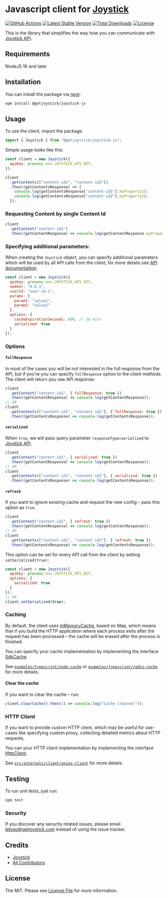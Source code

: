 # Javascript client for [Joystick](https://www.getjoystick.com/)

[![GitHub Actions](https://github.com/getjoystick/joystick-js/actions/workflows/build.yaml/badge.svg)](https://github.com/getjoystick/joystick-js/actions?query=branch%3Amain)
[![Latest Stable Version](https://img.shields.io/npm/v/@getjoystick/joystick-js)](https://www.npmjs.com/package/@getjoystick/joystick-js)
[![Total Downloads](https://img.shields.io/npm/dw/@getjoystick/joystick-js)](https://www.npmjs.com/package/@getjoystick/joystick-js)
[![License](https://img.shields.io/npm/l/@getjoystick/joystick-js)](https://www.npmjs.com/package/@getjoystick/joystick-js)

This is the library that simplifies the way how you can communicate with [Joystick API](https://docs.getjoystick.com/).

## Requirements

NodeJS 16 and later

## Installation

You can install the package
via [npm](https://docs.npmjs.com/downloading-and-installing-node-js-and-npm#using-a-node-installer-to-install-nodejs-and-npm):

```bash
npm install @getjoystick/joystick-js
```

## Usage

To use the client, import the package.

```js
import { Joystick } from "@getjoystick/joystick-js";
```

Simple usage looks like this:

```js
const client = new Joystick({
  apiKey: process.env.JOYSTICK_API_KEY,
});

client
  .getContents(["content-id1", "content-id2"])
  .then((getContentsResponse) => {
    console.log(getContentsResponse["content-id1"].myProperty1);
    console.log(getContentsResponse["content-id2"].myProperty2);
  });
```

### Requesting Content by single Content Id

```js
client
  .getContent("content-id1")
  .then((getContentResponse) => console.log(getContentResponse.myProperty1));
```

### Specifying additional parameters:

When creating the `Joystick` object, you can specify additional parameters which will be used
by all API calls from the client, for more details see
[API documentation](https://docs.getjoystick.com/api-reference/):

```js
const client = new Joystick({
  apiKey: process.env.JOYSTICK_API_KEY,
  semVer: "0.0.1",
  userId: "user-id-1",
  params: {
    param1: "value1",
    param2: "value2"
  },
  options: {
    cacheExpirationSeconds: 600, // 10 mins
    serialized: true
  }
});
```

### Options

#### `fullResponse`

In most of the cases you will be not interested in the full response from the API, but if you're you can specify
`fullResponse` option to the client methods. The client will return you raw API response:

```js
client
  .getContent("content-id1", { fullResponse: true })
  .then((getContentResponse) => console.log(getContentResponse));
// OR
client
  .getContents(["content-id1", "content-id2"], { fullResponse: true })
  .then((getContentsResponse) => console.log(getContentsResponse));
```

#### `serialized`

When `true`, we will pass query parameter `responseType=serialized`
to [Joystick API](https://docs.getjoystick.com/api-reference-combine/).

```js
client
  .getContent("content-id1", { serialized: true })
  .then((getContentResponse) => console.log(getContentResponse));
// OR
client
  .getContents(["content-id1", "content-id2"], { serialized: true })
  .then((getContentsResponse) => console.log(getContentsResponse));
```

#### `refresh`

If you want to ignore existing cache and request the new config – pass this option as `true`.

```js
client
  .getContent("content-id1", { refresh: true })
  .then((getContentResponse) => console.log(getContentResponse));
// OR
client
  .getContents(["content-id1", "content-id2"], { refresh: true })
  .then((getContentsResponse) => console.log(getContentsResponse));
```

This option can be set for every API call from the client by setting `setSerialized(true)`:

```js
const client = new Joystick({
  apiKey: process.env.JOYSTICK_API_KEY,
  options: {
    serialized: true
  }
});
// OR 
client.setSerialized(true);
```

### Caching

By default, the client uses [InMemoryCache](./src/internals/cache/in-memory-cache.ts), based on Map,
which means that if you build the HTTP application where each process exits after the request
has been processed – the cache will be erased after the process is finished.

You can specify your cache implementation by implementing the interface [SdkCache](./src/internals/cache/sdk-cache.ts).

See [`examples/typescript/node-cache`](./examples/typescript/src/node-cache)
or [`examples/typescript/redis-cache`](./examples/typescript/src/redis-cache) for more details.

#### Clear the cache

If you want to clear the cache – run:

```js
client.clearCache().then(() => console.log("Cache cleared!"));
```

### HTTP Client

If you want to provide custom HTTP client, which may be useful for use-cases like specifying custom proxy,
collecting detailed metrics about HTTP requests,

You can your HTTP client implementation by implementing the
interface [HttpClient](./src/internals/client/http-client.ts).

See [`src/internals/client/axios-client`](./src/internals/client/axios-client.ts) for more details.

## Testing

To run unit tests, just run:

```bash
npm test
```

### Security

If you discover any security related issues, please email [letsgo@getjoystick.com](letsgo@getjoystick.com)
instead of using the issue tracker.

## Credits

- [Joystick](https://github.com/getjoystick)
- [All Contributors](graphs/contributors)

## License

The MIT. Please see [License File](LICENSE.md) for more information.
